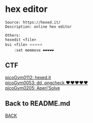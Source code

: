 # hex editor

```
Source: https://hexed.it/
Description: online hex editor

Others:
hexedit <file>
bvi <file> ⭐⭐⭐⭐⭐
    :set memmove ❤️❤️❤️❤️❤️
```

## CTF
[picoGym0112: hexed.it](../picoCTF/picoGym0112.md)<br>
[picoGym0053: dd, pngcheck ❤️❤️❤️❤️❤️](../picoCTF/picoGym0053.md)<br>
[picoGym0205: Aperi’Solve](../picoCTF/picoGym0205.md)

## Back to README.md
[BACK](../README.md)